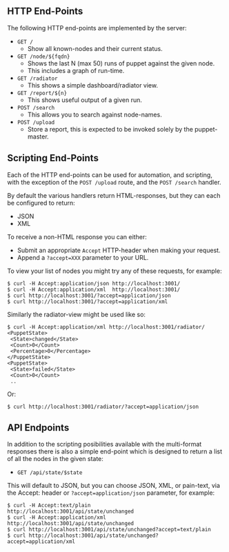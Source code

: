 HTTP End-Points
---------------

The following HTTP end-points are implemented by the server:

* `GET /`
  * Show all known-nodes and their current status.
* `GET /node/${fqdn}`
   * Shows the last N (max 50) runs of puppet against the given node.
   * This includes a graph of run-time.
* `GET /radiator`
   * This shows a simple dashboard/radiator view.
* `GET /report/${n}`
   * This shows useful output of a given run.
* `POST /search`
   * This allows you to search against node-names.
* `POST /upload`
   * Store a report, this is expected to be invoked solely by the puppet-master.


Scripting End-Points
--------------------

Each of the HTTP end-points can be used for automation, and scripting, with the exception of the `POST /upload` route, and the `POST /search` handler.

By default the various handlers return HTML-responses, but they can each be configured to return:

* JSON
* XML

To receive a non-HTML response you can either:

* Submit an appropriate `Accept` HTTP-header when making your request.
* Append a `?accept=XXX` parameter to your URL.

To view your list of nodes you might try any of these requests, for example:

    $ curl -H Accept:application/json http://localhost:3001/
    $ curl -H Accept:application/xml  http://localhost:3001/
    $ curl http://localhost:3001/?accept=application/json
    $ curl http://localhost:3001/?accept=application/xml

Similarly the radiator-view might be used like so:

    $ curl -H Accept:application/xml http://localhost:3001/radiator/
    <PuppetState>
     <State>changed</State>
     <Count>0</Count>
     <Percentage>0</Percentage>
    </PuppetState>
    <PuppetState>
     <State>failed</State>
     <Count>0</Count>
     ..

Or:

    $ curl http://localhost:3001/radiator/?accept=application/json



API Endpoints
-------------

In addition to the scripting posibilities available with the multi-format
responses there is also a simple end-point which is designed to return a
list of all the nodes in the given state:

* `GET /api/state/$state`

This will default to JSON, but you can choose JSON, XML, or pain-text, via the
Accept: header or `?accept=application/json` parameter, for example:


    $ curl -H Accept:text/plain      http://localhost:3001/api/state/unchanged
    $ curl -H Accept:application/xml http://localhost:3001/api/state/unchanged
    $ curl http://localhost:3001/api/state/unchanged?accept=text/plain
    $ curl http://localhost:3001/api/state/unchanged?accept=application/xml
